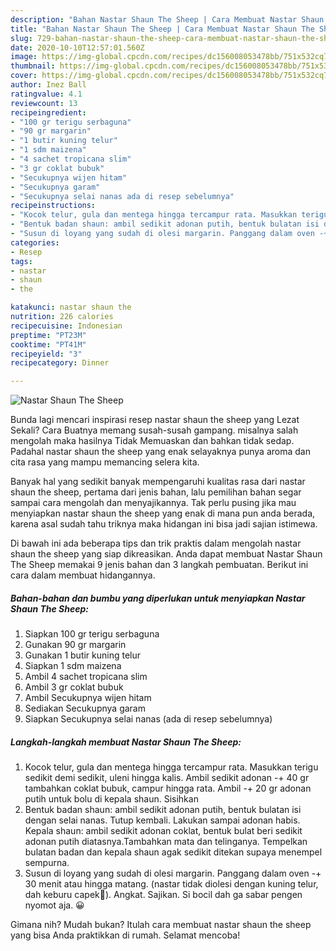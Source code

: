 ```yaml
---
description: "Bahan Nastar Shaun The Sheep | Cara Membuat Nastar Shaun The Sheep Yang Lezat"
title: "Bahan Nastar Shaun The Sheep | Cara Membuat Nastar Shaun The Sheep Yang Lezat"
slug: 729-bahan-nastar-shaun-the-sheep-cara-membuat-nastar-shaun-the-sheep-yang-lezat
date: 2020-10-10T12:57:01.560Z
image: https://img-global.cpcdn.com/recipes/dc156008053478bb/751x532cq70/nastar-shaun-the-sheep-foto-resep-utama.jpg
thumbnail: https://img-global.cpcdn.com/recipes/dc156008053478bb/751x532cq70/nastar-shaun-the-sheep-foto-resep-utama.jpg
cover: https://img-global.cpcdn.com/recipes/dc156008053478bb/751x532cq70/nastar-shaun-the-sheep-foto-resep-utama.jpg
author: Inez Ball
ratingvalue: 4.1
reviewcount: 13
recipeingredient:
- "100 gr terigu serbaguna"
- "90 gr margarin"
- "1 butir kuning telur"
- "1 sdm maizena"
- "4 sachet tropicana slim"
- "3 gr coklat bubuk"
- "Secukupnya wijen hitam"
- "Secukupnya garam"
- "Secukupnya selai nanas ada di resep sebelumnya"
recipeinstructions:
- "Kocok telur, gula dan mentega hingga tercampur rata. Masukkan terigu sedikit demi sedikit, uleni hingga kalis. Ambil sedikit adonan -+ 40 gr tambahkan coklat bubuk, campur hingga rata. Ambil -+ 20 gr adonan putih untuk bolu di kepala shaun. Sisihkan"
- "Bentuk badan shaun: ambil sedikit adonan putih, bentuk bulatan isi dengan selai nanas. Tutup kembali. Lakukan sampai adonan habis. Kepala shaun: ambil sedikit adonan coklat, bentuk bulat beri sedikit adonan putih diatasnya.Tambahkan mata dan telinganya. Tempelkan bulatan badan dan kepala shaun agak sedikit ditekan supaya menempel sempurna."
- "Susun di loyang yang sudah di olesi margarin. Panggang dalam oven -+ 30 menit atau hingga matang. (nastar tidak diolesi dengan kuning telur, dah keburu capek🤭). Angkat. Sajikan. Si bocil dah ga sabar pengen nyomot aja. 😀"
categories:
- Resep
tags:
- nastar
- shaun
- the

katakunci: nastar shaun the 
nutrition: 226 calories
recipecuisine: Indonesian
preptime: "PT23M"
cooktime: "PT41M"
recipeyield: "3"
recipecategory: Dinner

---
```



![Nastar Shaun The Sheep](https://img-global.cpcdn.com/recipes/dc156008053478bb/751x532cq70/nastar-shaun-the-sheep-foto-resep-utama.jpg)

Bunda lagi mencari inspirasi resep nastar shaun the sheep yang Lezat Sekali? Cara Buatnya memang susah-susah gampang. misalnya salah mengolah maka hasilnya Tidak Memuaskan dan bahkan tidak sedap. Padahal nastar shaun the sheep yang enak selayaknya punya aroma dan cita rasa yang mampu memancing selera kita.



Banyak hal yang sedikit banyak mempengaruhi kualitas rasa dari nastar shaun the sheep, pertama dari jenis bahan, lalu pemilihan bahan segar sampai cara mengolah dan menyajikannya. Tak perlu pusing jika mau menyiapkan nastar shaun the sheep yang enak di mana pun anda berada, karena asal sudah tahu triknya maka hidangan ini bisa jadi sajian istimewa.


Di bawah ini ada beberapa tips dan trik praktis dalam mengolah nastar shaun the sheep yang siap dikreasikan. Anda dapat membuat Nastar Shaun The Sheep memakai 9 jenis bahan dan 3 langkah pembuatan. Berikut ini cara dalam membuat hidangannya.

<!--inarticleads1-->

##### Bahan-bahan dan bumbu yang diperlukan untuk menyiapkan Nastar Shaun The Sheep:

1. Siapkan 100 gr terigu serbaguna
1. Gunakan 90 gr margarin
1. Gunakan 1 butir kuning telur
1. Siapkan 1 sdm maizena
1. Ambil 4 sachet tropicana slim
1. Ambil 3 gr coklat bubuk
1. Ambil Secukupnya wijen hitam
1. Sediakan Secukupnya garam
1. Siapkan Secukupnya selai nanas (ada di resep sebelumnya)




<!--inarticleads2-->

##### Langkah-langkah membuat Nastar Shaun The Sheep:

1. Kocok telur, gula dan mentega hingga tercampur rata. Masukkan terigu sedikit demi sedikit, uleni hingga kalis. Ambil sedikit adonan -+ 40 gr tambahkan coklat bubuk, campur hingga rata. Ambil -+ 20 gr adonan putih untuk bolu di kepala shaun. Sisihkan
1. Bentuk badan shaun: ambil sedikit adonan putih, bentuk bulatan isi dengan selai nanas. Tutup kembali. Lakukan sampai adonan habis. Kepala shaun: ambil sedikit adonan coklat, bentuk bulat beri sedikit adonan putih diatasnya.Tambahkan mata dan telinganya. Tempelkan bulatan badan dan kepala shaun agak sedikit ditekan supaya menempel sempurna.
1. Susun di loyang yang sudah di olesi margarin. Panggang dalam oven -+ 30 menit atau hingga matang. (nastar tidak diolesi dengan kuning telur, dah keburu capek🤭). Angkat. Sajikan. Si bocil dah ga sabar pengen nyomot aja. 😀




Gimana nih? Mudah bukan? Itulah cara membuat nastar shaun the sheep yang bisa Anda praktikkan di rumah. Selamat mencoba!
